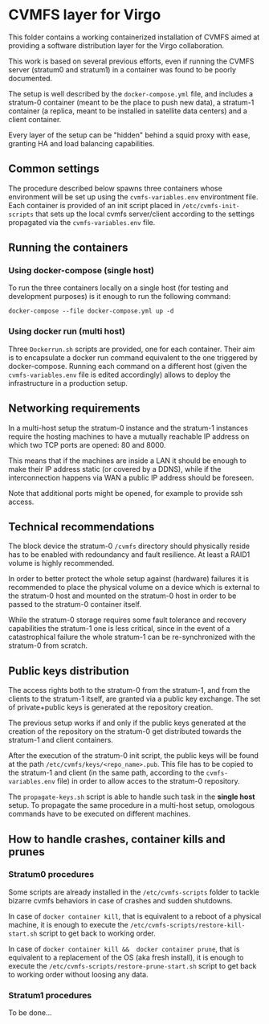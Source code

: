 # CVMFS layer for Virgo
This folder contains a working containerized installation of CVMFS aimed at providing a software distribution layer for the Virgo collaboration.

This work is based on several previous efforts, even if running the CVMFS server (stratum0 and stratum1) in a container was found to be poorly documented.

The setup is well described by the `docker-compose.yml` file, and includes a stratum-0 container (meant to be the place to push new data), a stratum-1 container (a replica, meant to be installed in satellite data centers) and a client container.

Every layer of the setup can be "hidden" behind a squid proxy with ease, granting HA and load balancing capabilities.

## Common settings
The procedure described below spawns three containers whose environment will be set up using the `cvmfs-variables.env` environtment file. Each container is provided of an init script placed in `/etc/cvmfs-init-scripts` that sets up the local cvmfs server/client according to the settings propagated via the `cvmfs-variables.env` file.

## Running the containers
### **Using docker-compose (single host)**
To run the three containers locally on a single host (for testing and development purposes) is it enough to run the following command:

```docker-compose --file docker-compose.yml up -d```

### **Using docker run (multi host)**
Three `Dockerrun.sh` scripts are provided, one for each container.
Their aim is to encapsulate a docker run command equivalent to the one triggered by docker-compose.
Running each command on a different host (given the `cvmfs-variables.env` file is edited accordingly) allows to deploy the infrastructure in a production setup.

## Networking requirements
In a multi-host setup the stratum-0 instance and the stratum-1 instances require the hosting machines to have a mutually reachable IP address on which two TCP ports are opened: 80 and 8000.

This means that if the machines are inside a LAN it should be enough to make their IP address static (or covered by a DDNS), while if the interconnection happens via WAN a public IP address should be foreseen.

Note that additional ports might be opened, for example to provide ssh access.

## Technical recommendations
The block device the stratum-0 `/cvmfs` directory should physically reside has to be enabled with redoundancy and fault resilience.
At least a RAID1 volume is highly recommended.

In order to better protect the whole setup against (hardware) failures it is recommended to place the physical volume on a device which is external to the stratum-0 host and mounted on the stratum-0 host in order to be passed to the stratum-0 container itself.

While the stratum-0 storage requires some fault tolerance and recovery capabilities the stratum-1 one is less critical, since in the event of a catastrophical failure the whole stratum-1 can be re-synchronized with the stratum-0 from scratch.

## Public keys distribution
The access rights both to the stratum-0 from the stratum-1, and from the clients to the stratum-1 itself, are granted via a public key exchange. The set of private+public keys is generated at the repository creation.

The previous setup works if and only if the public keys generated at the creation of the repository on the stratum-0 get distributed towards the stratum-1 and client containers.

After the execution of the stratum-0 init script, the public keys will be found at the path `/etc/cvmfs/keys/<repo_name>.pub`.
This file has to be copied to the stratum-1 and client (in the same path, according to the `cvmfs-variables.env` file) in order to allow acces to the stratum-0 repository.

The `propagate-keys.sh` script is able to handle such task in the **single host** setup.
To propagate the same procedure in a multi-host setup, omologous commands have to be executed on different machines.

## How to handle crashes, container kills and prunes

### **Stratum0 procedures**
Some scripts are already installed in the `/etc/cvmfs-scripts` folder to tackle bizarre cvmfs behaviors in case of crashes and sudden shutdowns.

In case of `docker container kill`, that is equivalent to a reboot of a physical machine, it is enough to execute the `/etc/cvmfs-scripts/restore-kill-start.sh` script to get back to working order.

In case of `docker container kill &&  docker container prune`, that is equivalent to a replacement of the OS (aka fresh install), it is enough to execute the `/etc/cvmfs-scripts/restore-prune-start.sh` script to get back to working order without loosing any data.

### **Stratum1 procedures**
To be done...